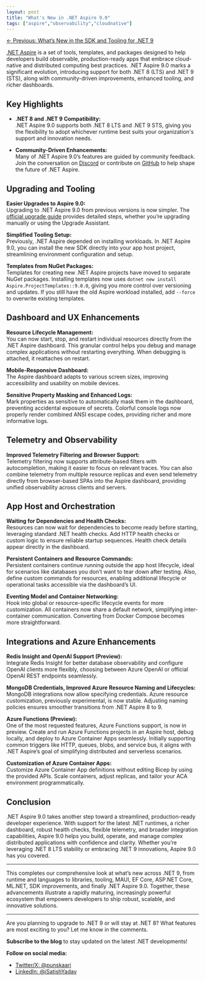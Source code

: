 ```yaml
---
layout: post
title: "What's New in .NET Aspire 9.0"
tags: ["aspire","observability","cloudnative"]
---
```


[← Previous: What’s New in the SDK and Tooling for .NET 9](9-whats-new-in-the-sdk-and-tooling-for-dotnet-9.md)

[.NET Aspire](https://github.com/dotnet/aspire) is a set of tools, templates, and packages designed to help developers build observable, production-ready apps that embrace cloud-native and distributed computing best practices. .NET Aspire 9.0 marks a significant evolution, introducing support for both .NET 8 (LTS) and .NET 9 (STS), along with community-driven improvements, enhanced tooling, and richer dashboards.

## Key Highlights

- **.NET 8 and .NET 9 Compatibility:**  
  .NET Aspire 9.0 supports both .NET 8 LTS and .NET 9 STS, giving you the flexibility to adopt whichever runtime best suits your organization's support and innovation needs.

- **Community-Driven Enhancements:**  
  Many of .NET Aspire 9.0’s features are guided by community feedback. Join the conversation on [Discord](https://aka.ms/dotnet-discord) or contribute on [GitHub](https://github.com/dotnet/aspire) to help shape the future of .NET Aspire.

## Upgrading and Tooling

**Easier Upgrades to Aspire 9.0:**  
Upgrading to .NET Aspire 9.0 from previous versions is now simpler. The [official upgrade guide](https://learn.microsoft.com/dotnet/aspire/upgrade) provides detailed steps, whether you’re upgrading manually or using the Upgrade Assistant.

**Simplified Tooling Setup:**  
Previously, .NET Aspire depended on installing workloads. In .NET Aspire 9.0, you can install the new SDK directly into your app host project, streamlining environment configuration and setup.

**Templates from NuGet Packages:**  
Templates for creating new .NET Aspire projects have moved to separate NuGet packages. Installing templates now uses `dotnet new install Aspire.ProjectTemplates::9.0.0`, giving you more control over versioning and updates. If you still have the old Aspire workload installed, add `--force` to overwrite existing templates.

## Dashboard and UX Enhancements

**Resource Lifecycle Management:**  
You can now start, stop, and restart individual resources directly from the .NET Aspire dashboard. This granular control helps you debug and manage complex applications without restarting everything. When debugging is attached, it reattaches on restart.

**Mobile-Responsive Dashboard:**  
The Aspire dashboard adapts to various screen sizes, improving accessibility and usability on mobile devices.

**Sensitive Property Masking and Enhanced Logs:**  
Mark properties as sensitive to automatically mask them in the dashboard, preventing accidental exposure of secrets. Colorful console logs now properly render combined ANSI escape codes, providing richer and more informative logs.

## Telemetry and Observability

**Improved Telemetry Filtering and Browser Support:**  
Telemetry filtering now supports attribute-based filters with autocompletion, making it easier to focus on relevant traces. You can also combine telemetry from multiple resource replicas and even send telemetry directly from browser-based SPAs into the Aspire dashboard, providing unified observability across clients and servers.

## App Host and Orchestration

**Waiting for Dependencies and Health Checks:**  
Resources can now wait for dependencies to become ready before starting, leveraging standard .NET health checks. Add HTTP health checks or custom logic to ensure reliable startup sequences. Health check details appear directly in the dashboard.

**Persistent Containers and Resource Commands:**  
Persistent containers continue running outside the app host lifecycle, ideal for scenarios like databases you don’t want to tear down after testing. Also, define custom commands for resources, enabling additional lifecycle or operational tasks accessible via the dashboard’s UI.

**Eventing Model and Container Networking:**  
Hook into global or resource-specific lifecycle events for more customization. All containers now share a default network, simplifying inter-container communication. Converting from Docker Compose becomes more straightforward.

## Integrations and Azure Enhancements

**Redis Insight and OpenAI Support (Preview):**  
Integrate Redis Insight for better database observability and configure OpenAI clients more flexibly, choosing between Azure OpenAI or official OpenAI REST endpoints seamlessly.

**MongoDB Credentials, Improved Azure Resource Naming and Lifecycles:**  
MongoDB integrations now allow specifying credentials. Azure resource customization, previously experimental, is now stable. Adjusting naming policies ensures smoother transitions from .NET Aspire 8 to 9.

**Azure Functions (Preview):**  
One of the most requested features, Azure Functions support, is now in preview. Create and run Azure Functions projects in an Aspire host, debug locally, and deploy to Azure Container Apps seamlessly. Initially supporting common triggers like HTTP, queues, blobs, and service bus, it aligns with .NET Aspire’s goal of simplifying distributed and serverless scenarios.

**Customization of Azure Container Apps:**  
Customize Azure Container App definitions without editing Bicep by using the provided APIs. Scale containers, adjust replicas, and tailor your ACA environment programmatically.

## Conclusion

.NET Aspire 9.0 takes another step toward a streamlined, production-ready developer experience. With support for the latest .NET runtimes, a richer dashboard, robust health checks, flexible telemetry, and broader integration capabilities, Aspire 9.0 helps you build, operate, and manage complex distributed applications with confidence and clarity. Whether you’re leveraging .NET 8 LTS stability or embracing .NET 9 innovations, Aspire 9.0 has you covered.

---

This completes our comprehensive look at what’s new across .NET 9, from runtime and languages to libraries, tooling, MAUI, EF Core, ASP.NET Core, ML.NET, SDK improvements, and finally .NET Aspire 9.0. Together, these advancements illustrate a rapidly maturing, increasingly powerful ecosystem that empowers developers to ship robust, scalable, and innovative solutions.

---
Are you planning to upgrade to .NET 9 or will stay at .NET 8? What features are most exciting to you? Let me know in the comments.


**Subscribe to the blog** to stay updated on the latest .NET developments!

**Follow on social media:**

- [Twitter/X: @punskaari](https://twitter.com/punskaari)
- [LinkedIn: @iSatishYadav](https://www.linkedin.com/in/iSatishYadav)